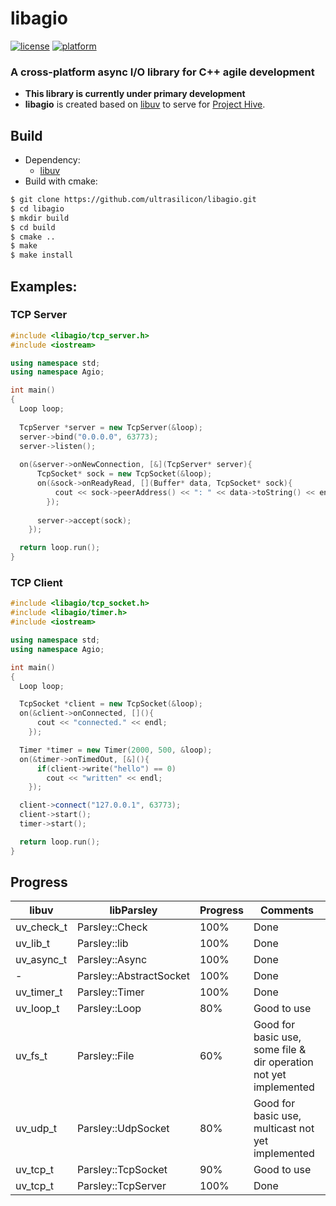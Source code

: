 # libagio
[![license](https://img.shields.io/github/license/ultrasilicon/libParsley.svg)](https://github.com/ultrasilicon/libParsley/blob/master/LICENSE)
[![platform](https://img.shields.io/badge/Platform-desktop%20%7C%20mobile-ff69b4.svg?style=flat)](http://doc.qt.io/qt-5/supported-platforms.html)

### A cross-platform async I/O library for C++ agile development
* **This library is currently under primary development**
* **libagio** is created based on [libuv](https://github.com/libuv/libuv) to serve for [Project Hive](https://github.com/HiveChat/Hive-desktop).

## Build

- Dependency:
  - [libuv](https://github.com/libuv/libuv)
- Build with cmake:

```bash
$ git clone https://github.com/ultrasilicon/libagio.git
$ cd libagio
$ mkdir build 
$ cd build
$ cmake ..
$ make
$ make install
```

## Examples:

### TCP Server

```c++
#include <libagio/tcp_server.h>
#include <iostream>

using namespace std;
using namespace Agio;

int main()
{
  Loop loop;
  
  TcpServer *server = new TcpServer(&loop);
  server->bind("0.0.0.0", 63773);
  server->listen();
  
  on(&server->onNewConnection, [&](TcpServer* server){
      TcpSocket* sock = new TcpSocket(&loop);
      on(&sock->onReadyRead, [](Buffer* data, TcpSocket* sock){
          cout << sock->peerAddress() << ": " << data->toString() << endl;
        });
      
      server->accept(sock);
    });

  return loop.run();
}
```

### TCP Client

```c++
#include <libagio/tcp_socket.h>
#include <libagio/timer.h>
#include <iostream>

using namespace std;
using namespace Agio;

int main()
{
  Loop loop;

  TcpSocket *client = new TcpSocket(&loop);
  on(&client->onConnected, [](){
      cout << "connected." << endl;
    });

  Timer *timer = new Timer(2000, 500, &loop);
  on(&timer->onTimedOut, [&](){
      if(client->write("hello") == 0)
        cout << "written" << endl;
    });

  client->connect("127.0.0.1", 63773);
  client->start();
  timer->start();

  return loop.run();
}
```



## Progress

libuv | libParsley | Progress | Comments
------- | ------- | ------- | ------- 
uv_check_t | Parsley::Check | 100% | Done 
uv_lib_t | Parsley::lib | 100% | Done 
uv_async_t | Parsley::Async | 100% | Done 
\- | Parsley::AbstractSocket | 100% |Done
uv_timer_t | Parsley::Timer | 100% | Done 
uv_loop_t | Parsley::Loop | 80% | Good to use 
uv_fs_t | Parsley::File | 60% | Good for basic use, some file & dir operation not yet implemented 
uv_udp_t | Parsley::UdpSocket | 80% | Good for basic use, multicast not yet implemented 
uv_tcp_t | Parsley::TcpSocket | 90% |Good to use
uv_tcp_t | Parsley::TcpServer | 100% |Done




